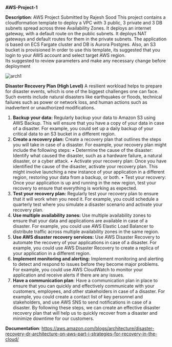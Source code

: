 **AWS-Project-1**

**Description**:  AWS Project Submitted by Rajesh Sood
This project contains a cloudformation template to deploy a VPC with 3 public, 3 private and 3 DB subnets spread across three Availability Zones. It deploys an internet gateway, with a default route on the public subnets. It deploys NAT gateways and default routes for them in the private subnets. The application is based on ECS Fargate cluster and DB is Aurora Postgres. Also, an S3 bucket is provisioned In order to use this template, its suggested that you login to your AWS account and select target AWS region.  
Its suggested to review parameters and make any necessary change before deployment

![arch1](https://user-images.githubusercontent.com/103620921/169332190-1b77ab21-5bfa-4933-a6fb-f9fa6a94b28b.JPG)



**Disaster Recovery Plan (High Level)**
A resilient workload helps to prepare for disaster events, which is one of the biggest challenges one can face. 
Such events include natural disasters like earthquakes or floods, technical failures such as power or network loss, and human actions such as inadvertent or unauthorized modifications.

1.	**Backup your data:** Regularly backup your data to Amazon S3 using AWS Backup. This will ensure that you have a copy of your data in case of a disaster. For example, you could set up a daily backup of your critical data to an S3 bucket in a different region.
2.	**Create a recovery plan:** Create a recovery plan that outlines the steps you will take in case of a disaster. For example, your recovery plan might include the following steps:
•	Determine the cause of the disaster: Identify what caused the disaster, such as a hardware failure, a natural disaster, or a cyber attack.
•	Activate your recovery plan: Once you have identified the cause of the disaster, activate your recovery plan. This might involve launching a new instance of your application in a different region, restoring your data from a backup, or both.
•	Test your recovery: Once your application is up and running in the new region, test your recovery to ensure that everything is working as expected.
3.	**Test your recovery plan:** Regularly test your recovery plan to ensure that it will work when you need it. For example, you could schedule a quarterly test where you simulate a disaster scenario and activate your recovery plan.
4.	**Use multiple availability zones:** Use multiple availability zones to ensure that your data and applications are available in case of a disaster. For example, you could use AWS Elastic Load Balancer to distribute traffic across multiple availability zones in the same region.
5.	**Use AWS disaster recovery services:** Use AWS Disaster Recovery to automate the recovery of your applications in case of a disaster. For example, you could use AWS Disaster Recovery to create a replica of your application in a different region.
6.	**Implement monitoring and alerting:** Implement monitoring and alerting to detect and respond to issues before they become major problems. For example, you could use AWS CloudWatch to monitor your application and receive alerts if there are any issues.
7.	**Have a communication plan**: Have a communication plan in place to ensure that you can quickly and effectively communicate with your customers, employees, and other stakeholders in case of a disaster. For example, you could create a contact list of key personnel and stakeholders, and use AWS SNS to send notifications in case of a disaster.
By following these steps, we can create an effective disaster recovery plan that will help us to quickly recover from a disaster and minimize downtime for our customers.


**Documentation**: https://aws.amazon.com/blogs/architecture/disaster-recovery-dr-architecture-on-aws-part-i-strategies-for-recovery-in-the-cloud/ 


